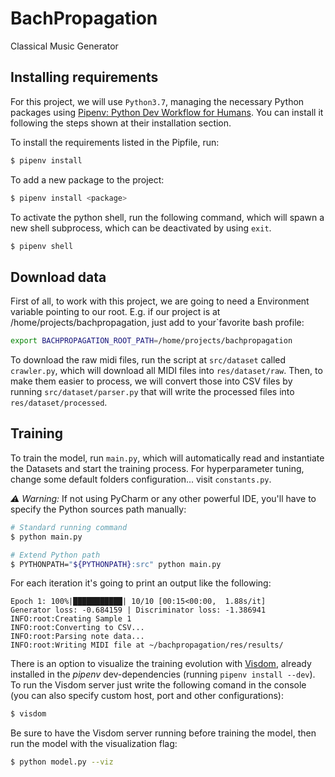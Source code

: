 # BachPropagation
Classical Music Generator

## Installing requirements

For this project, we will use `Python3.7`, managing the necessary Python packages using 
[Pipenv: Python Dev Workflow for Humans](https://pipenv.readthedocs.io/en/latest/).
You can install it following the steps shown at their installation section.

To install the requirements listed in the Pipfile, run:
```bash
$ pipenv install
```

To add a new package to the project:
```bash
$ pipenv install <package>
```

To activate the python shell, run the following command, which will spawn a new shell subprocess, which can be deactivated by using `exit`.
````bash
$ pipenv shell
````

## Download data

First of all, to work with this project, we are going to need a Environment variable pointing to our root.
E.g. if our project is at /home/projects/bachpropagation, just add to your`favorite bash profile:

```bash
export BACHPROPAGATION_ROOT_PATH=/home/projects/bachpropagation
```

To download the raw midi files, run the script at `src/dataset` called `crawler.py`,
which will download all MIDI files into `res/dataset/raw`. Then, to make them easier to process, we will convert those
into CSV files by running `src/dataset/parser.py` that will write the processed files into `res/dataset/processed`.

## Training

To train the model, run `main.py`, which will automatically read and instantiate the Datasets and start the training process.
For hyperparameter tuning, change some default folders configuration... visit `constants.py`.

*⚠️ Warning:* If not using PyCharm or any other powerful IDE, you'll have to specify the Python sources path manually:

```bash
# Standard running command
$ python main.py

# Extend Python path
$ PYTHONPATH="${PYTHONPATH}:src" python main.py
```

For each iteration it's going to print an output like the following:

```plain
Epoch 1: 100%|███████████| 10/10 [00:15<00:00,  1.88s/it]
Generator loss: -0.684159 | Discriminator loss: -1.386941
INFO:root:Creating Sample 1
INFO:root:Converting to CSV...
INFO:root:Parsing note data...
INFO:root:Writing MIDI file at ~/bachpropagation/res/results/
```

There is an option to visualize the training evolution with [Visdom](https://github.com/facebookresearch/visdom),
already installed in the *pipenv* dev-dependencies (running `pipenv install --dev`).
To run the Visdom server just write the following comand in the console (you can also specify custom host, port and other configurations):

```bash
$ visdom
```

Be sure to have the Visdom server running before training the model, then run the model with the visualization flag:

```bash
$ python model.py --viz
```